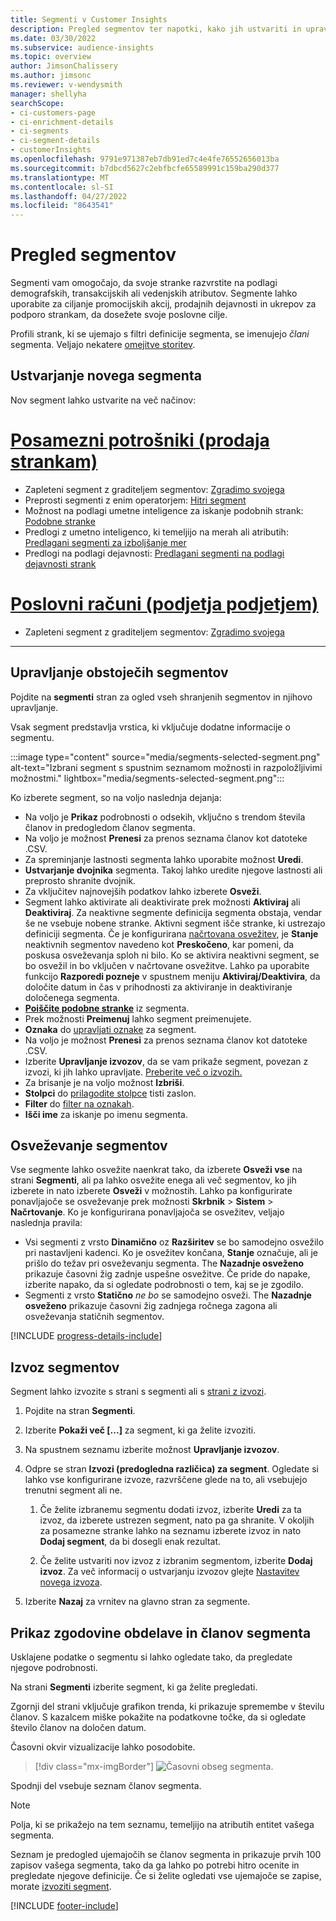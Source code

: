 ```yaml
---
title: Segmenti v Customer Insights
description: Pregled segmentov ter napotki, kako jih ustvariti in upravljati.
ms.date: 03/30/2022
ms.subservice: audience-insights
ms.topic: overview
author: JimsonChalissery
ms.author: jimsonc
ms.reviewer: v-wendysmith
manager: shellyha
searchScope:
- ci-customers-page
- ci-enrichment-details
- ci-segments
- ci-segment-details
- customerInsights
ms.openlocfilehash: 9791e971387eb7db91ed7c4e4fe76552656013ba
ms.sourcegitcommit: b7dbcd5627c2ebfbcfe65589991c159ba290d377
ms.translationtype: MT
ms.contentlocale: sl-SI
ms.lasthandoff: 04/27/2022
ms.locfileid: "8643541"
---
```

# <a name="segments-overview"></a>Pregled segmentov

Segmenti vam omogočajo, da svoje stranke razvrstite na podlagi demografskih, transakcijskih ali vedenjskih atributov. Segmente lahko uporabite za ciljanje promocijskih akcij, prodajnih dejavnosti in ukrepov za podporo strankam, da dosežete svoje poslovne cilje.

Profili strank, ki se ujemajo s filtri definicije segmenta, se imenujejo *člani* segmenta. Veljajo nekatere [omejitve storitev](/dynamics365/customer-insights/service-limits).

## <a name="create-a-new-segment"></a>Ustvarjanje novega segmenta

Nov segment lahko ustvarite na več načinov: 

# <a name="individual-consumers-b-to-c"></a>[Posamezni potrošniki (prodaja strankam)](#tab/b2c)

- Zapleteni segment z graditeljem segmentov: [Zgradimo svojega](segment-builder.md#create-a-new-segment) 
- Preprosti segmenti z enim operatorjem: [Hitri segment](segment-builder.md#quick-segments) 
- Možnost na podlagi umetne inteligence za iskanje podobnih strank: [Podobne stranke](find-similar-customer-segments.md) 
- Predlogi z umetno inteligenco, ki temeljijo na merah ali atributih: [Predlagani segmenti za izboljšanje mer](suggested-segments.md) 
- Predlogi na podlagi dejavnosti: [Predlagani segmenti na podlagi dejavnosti strank](suggested-segments-activity.md) 

# <a name="business-accounts-b-to-b"></a>[Poslovni računi (podjetja podjetjem)](#tab/b2b)

- Zapleteni segment z graditeljem segmentov: [Zgradimo svojega](segment-builder.md#create-a-new-segment)

---

## <a name="manage-existing-segments"></a>Upravljanje obstoječih segmentov

Pojdite na **segmenti** stran za ogled vseh shranjenih segmentov in njihovo upravljanje.

Vsak segment predstavlja vrstica, ki vključuje dodatne informacije o segmentu.

:::image type="content" source="media/segments-selected-segment.png" alt-text="Izbrani segment s spustnim seznamom možnosti in razpoložljivimi možnostmi." lightbox="media/segments-selected-segment.png":::

Ko izberete segment, so na voljo naslednja dejanja:

- Na voljo je **Prikaz** podrobnosti o odsekih, vključno s trendom števila članov in predogledom članov segmenta.
- Na voljo je možnost **Prenesi** za prenos seznama članov kot datoteke .CSV.
- Za spreminjanje lastnosti segmenta lahko uporabite možnost **Uredi**.
- **Ustvarjanje dvojnika** segmenta. Takoj lahko uredite njegove lastnosti ali preprosto shranite dvojnik.
- Za vključitev najnovejših podatkov lahko izberete **Osveži**.
- Segment lahko aktivirate ali deaktivirate prek možnosti **Aktiviraj** ali **Deaktiviraj**. Za neaktivne segmente definicija segmenta obstaja, vendar še ne vsebuje nobene stranke. Aktivni segment išče stranke, ki ustrezajo definiciji segmenta. Če je konfigurirana [načrtovana osvežitev](system.md#schedule-tab), je **Stanje** neaktivnih segmentov navedeno kot **Preskočeno**, kar pomeni, da poskusa osveževanja sploh ni bilo. Ko se aktivira neaktivni segment, se bo osvežil in bo vključen v načrtovane osvežitve.
  Lahko pa uporabite funkcijo **Razporedi pozneje** v spustnem meniju **Aktiviraj/Deaktivira**, da določite datum in čas v prihodnosti za aktiviranje in deaktiviranje določenega segmenta.
- **[Poiščite podobne stranke](find-similar-customer-segments.md)** iz segmenta.
- Prek možnosti **Preimenuj** lahko segment preimenujete.
- **Oznaka** do [upravljati oznake](work-with-tags-columns.md#manage-tags) za segment.
- Na voljo je možnost **Prenesi** za prenos seznama članov kot datoteke .CSV.
- Izberite **Upravljanje izvozov**, da se vam prikaže segment, povezan z izvozi, ki jih lahko upravljate. [Preberite več o izvozih.](export-destinations.md)
- Za brisanje je na voljo možnost **Izbriši**.
- **Stolpci** do [prilagodite stolpce](work-with-tags-columns.md#customize-columns) tisti zaslon.
- **Filter** do [filter na oznakah](work-with-tags-columns.md#filter-on-tags).
- **Išči ime** za iskanje po imenu segmenta.

## <a name="refresh-segments"></a>Osveževanje segmentov

Vse segmente lahko osvežite naenkrat tako, da izberete **Osveži vse** na strani **Segmenti**, ali pa lahko osvežite enega ali več segmentov, ko jih izberete in nato izberete **Osveži** v možnostih. Lahko pa konfigurirate ponavljajoče se osveževanje prek možnosti **Skrbnik** > **Sistem** > **Načrtovanje**. Ko je konfigurirana ponavljajoča se osvežitev, veljajo naslednja pravila:
- Vsi segmenti z vrsto **Dinamično** oz **Razširitev** se bo samodejno osvežilo pri nastavljeni kadenci. Ko je osvežitev končana, **Stanje** označuje, ali je prišlo do težav pri osveževanju segmenta. The **Nazadnje osveženo** prikazuje časovni žig zadnje uspešne osvežitve. Če pride do napake, izberite napako, da si ogledate podrobnosti o tem, kaj se je zgodilo.
- Segmenti z vrsto **Statično** *ne bo* se samodejno osveži. The **Nazadnje osveženo** prikazuje časovni žig zadnjega ročnega zagona ali osveževanja statičnih segmentov.

[!INCLUDE [progress-details-include](includes/progress-details-pane.md)]

## <a name="export-segments"></a>Izvoz segmentov

Segment lahko izvozite s strani s segmenti ali s [strani z izvozi](export-destinations.md). 

1. Pojdite na stran **Segmenti**.

1. Izberite **Pokaži več [...]** za segment, ki ga želite izvoziti.

1. Na spustnem seznamu izberite možnost **Upravljanje izvozov**.

1. Odpre se stran **Izvozi (predogledna različica) za segment**. Ogledate si lahko vse konfigurirane izvoze, razvrščene glede na to, ali vsebujejo trenutni segment ali ne.

   1. Če želite izbranemu segmentu dodati izvoz, izberite **Uredi** za ta izvoz, da izberete ustrezen segment, nato pa ga shranite. V okoljih za posamezne stranke lahko na seznamu izberete izvoz in nato **Dodaj segment**, da bi dosegli enak rezultat.

   1. Če želite ustvariti nov izvoz z izbranim segmentom, izberite **Dodaj izvoz**. Za več informacij o ustvarjanju izvozov glejte [Nastavitev novega izvoza](export-destinations.md#set-up-a-new-export).

1. Izberite **Nazaj** za vrnitev na glavno stran za segmente.

## <a name="view-processing-history-and-segment-members"></a>Prikaz zgodovine obdelave in članov segmenta

Usklajene podatke o segmentu si lahko ogledate tako, da pregledate njegove podrobnosti.

Na strani **Segmenti** izberite segment, ki ga želite pregledati.

Zgornji del strani vključuje grafikon trenda, ki prikazuje spremembe v številu članov. S kazalcem miške pokažite na podatkovne točke, da si ogledate število članov na določen datum.

Časovni okvir vizualizacije lahko posodobite.

> [!div class="mx-imgBorder"]
> ![Časovni obseg segmenta.](media/segment-time-range.png "Časovni obseg segmenta")

Spodnji del vsebuje seznam članov segmenta.

> [!NOTE]
> Polja, ki se prikažejo na tem seznamu, temeljijo na atributih entitet vašega segmenta.
>
>Seznam je predogled ujemajočih se članov segmenta in prikazuje prvih 100 zapisov vašega segmenta, tako da ga lahko po potrebi hitro ocenite in pregledate njegove definicije. Če si želite ogledati vse ujemajoče se zapise, morate [izvoziti segment](export-destinations.md).


[!INCLUDE [footer-include](includes/footer-banner.md)]

